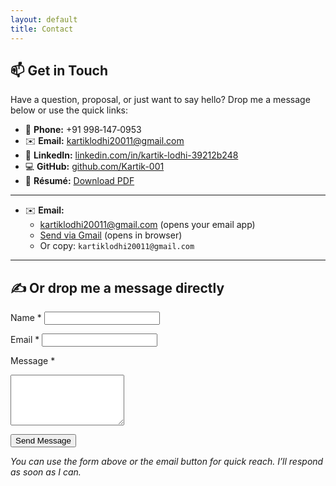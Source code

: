 ```yaml
---
layout: default
title: Contact
---
```


## 📫 Get in Touch

Have a question, proposal, or just want to say hello? Drop me a message below or use the quick links:

* 📱 **Phone:** +91 998‑147‑0953  
* ✉️ **Email:** [kartiklodhi20011@gmail.com](mailto:kartiklodhi20011@gmail.com)  
* 🔗 **LinkedIn:** [linkedin.com/in/kartik-lodhi-39212b248](https://www.linkedin.com/in/kartik-lodhi-39212b248/)  
* 💻 **GitHub:** [github.com/Kartik-001](https://github.com/Kartik-001)  
* 📄 **Résumé:** [Download PDF](https://github.com/Kartik-001/Kartik-001.github.io/raw/main/Kartik_Lodhi_Resume.pdf)

---
* ✉️ **Email:** 
  - [kartiklodhi20011@gmail.com](mailto:kartiklodhi20011@gmail.com) (opens your email app)
  - [Send via Gmail](https://mail.google.com/mail/?view=cm&to=kartiklodhi20011@gmail.com&su=Portfolio%20Inquiry) (opens in browser)
  - Or copy: `kartiklodhi20011@gmail.com`
---

## ✍️ Or drop me a message directly

<form action="https://formspree.io/f/mgvzlykj" method="POST" class="contact-form">
  <label for="name">Name *</label>
  <input type="text" id="name" name="name" required>

  <label for="email">Email *</label>
  <input type="email" id="email" name="email" required>

  <label for="message">Message *</label>
  <textarea id="message" name="message" rows="5" required></textarea>

  <button type="submit">Send Message</button>
</form>

_You can use the form above or the email button for quick reach. I’ll respond as soon as I can._

